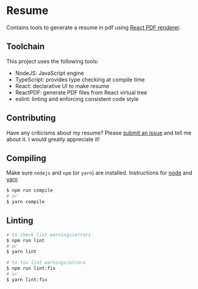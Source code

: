 # Resume

Contains tools to generate a resume in pdf using [React PDF renderer](https://github.com/diegomura/react-pdf/tree/master/packages/renderer).

## Toolchain

This project uses the following tools:

* NodeJS: JavaScript engine
* TypeScript: provides type checking at compile time
* React: declarative UI to make resume
* ReactPDF: generate PDF files from React virtual tree
* eslint: linting and enforcing consistent code style

## Contributing

Have any criticisms about my resume? Please [submit an issue](https://github.com/mushfiq814/resume/issues/new/choose) and tell me about it. I would greatly appreciate it!

## Compiling

Make sure `nodejs` and `npm` (or `yarn`) are installed. Instructions for [node](https://nodejs.org/en) and [yarn](https://classic.yarnpkg.com/en/)

```sh
$ npm run compile
# or
$ yarn compile
```

## Linting

```sh
# to check lint warnings/errors
$ npm run lint
# or
$ yarn lint

# to fix lint warnings/errors
$ npm run lint:fix
# or
$ yarn lint:fix
```
